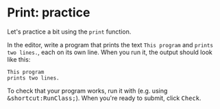 # Print: practice

Let's practice a bit using the `print` function.

In the editor, write a program that prints the text `This program` and `prints two lines.`, each on its own line.
When you run it, the output should look like this:
```text
This program
prints two lines.
``` 

To check that your program works, run it with (e.g. using <kbd>&shortcut:RunClass;</kbd>). When you're ready to submit, click <kbd>Check</kbd>.
